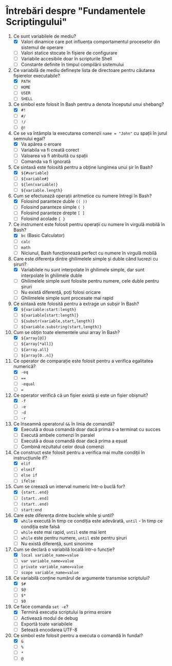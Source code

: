 # Întrebări despre "Fundamentele Scriptingului"

1. Ce sunt variabilele de mediu?
   - [x] Valori dinamice care pot influența comportamentul proceselor din sistemul de operare
   - [ ] Valori statice stocate în fișiere de configurare
   - [ ] Variabile accesibile doar în scripturile Shell
   - [ ] Constante definite în timpul compilării sistemului
2. Ce variabilă de mediu definește lista de directoare pentru căutarea fișierelor executabile?
   - [x] `PATH`
   - [ ] `HOME`
   - [ ] `USER`
   - [ ] `SHELL`
3. Ce simbol este folosit în Bash pentru a denota începutul unui shebang?
   - [x] `#!`
   - [ ] `#/`
   - [ ] `!/`
   - [ ] `@!`
4. Ce se va întâmpla la executarea comenzii `name = "John"` cu spații în jurul semnului egal?
   - [x] Va apărea o eroare
   - [ ] Variabila va fi creată corect
   - [ ] Valoarea va fi atribuită cu spații
   - [ ] Comanda va fi ignorată
5. Ce sintaxă este folosită pentru a obține lungimea unui șir în Bash?
   - [x] `${#variable}`
   - [ ] `${variable#}`
   - [ ] `${len(variable)}`
   - [ ] `${variable.length}`
6. Cum se efectuează operații aritmetice cu numere întregi în Bash?
   - [x] Folosind paranteze duble `(( ))`
   - [ ] Folosind paranteze simple `( )`
   - [ ] Folosind paranteze drepte `[ ]`
   - [ ] Folosind acolade `{ }`
7. Ce instrument este folosit pentru operații cu numere în virgulă mobilă în Bash?
   - [x] `bc` (Basic Calculator)
   - [ ] `calc`
   - [ ] `math`
   - [ ] Niciunul, Bash funcționează perfect cu numere în virgulă mobilă
8. Care este diferența dintre ghilimelele simple și duble când lucrezi cu șiruri?
   - [x] Variabilele nu sunt interpolate în ghilimele simple, dar sunt interpolate în ghilimele duble
   - [ ] Ghilimelele simple sunt folosite pentru numere, cele duble pentru șiruri
   - [ ] Nu există diferență, poți folosi oricare
   - [ ] Ghilimelele simple sunt procesate mai rapid
9. Ce sintaxă este folosită pentru a extrage un subșir în Bash?
   - [x] `${variable:start:length}`
   - [ ] `${variable[start:length]}`
   - [ ] `${substr(variable,start,length)}`
   - [ ] `${variable.substring(start,length)}`
10. Cum se obțin toate elementele unui array în Bash?
    - [x] `${array[@]}`
    - [ ] `${array[*all]}`
    - [ ] `${array.all}`
    - [ ] `${array[0..n]}`
11. Ce operator de comparație este folosit pentru a verifica egalitatea numerică?
    - [x] `-eq`
    - [ ] `==`
    - [ ] `-equal`
    - [ ] `=`
12. Ce operator verifică că un fișier există și este un fișier obișnuit?
    - [x] `-f`
    - [ ] `-e`
    - [ ] `-d`
    - [ ] `-r`
13. Ce înseamnă operatorul `&&` în linia de comandă?
    - [x] Execută a doua comandă doar dacă prima s-a terminat cu succes
    - [ ] Execută ambele comenzi în paralel
    - [ ] Execută a doua comandă doar dacă prima a eșuat
    - [ ] Combină rezultatul celor două comenzi
14. Ce construct este folosit pentru a verifica mai multe condiții în instrucțiunile if?
    - [x] `elif`
    - [ ] `elseif`
    - [ ] `else if`
    - [ ] `ifelse`
15. Cum se creează un interval numeric într-o buclă for?
    - [x] `{start..end}`
    - [ ] `[start..end]`
    - [ ] `(start..end)`
    - [ ] `start:end`
16. Care este diferența dintre buclele while și until?
    - [x] `while` execută în timp ce condiția este adevărată, `until` - în timp ce condiția este falsă
    - [ ] `while` este mai rapid, `until` este mai lent
    - [ ] `while` este pentru numere, `until` este pentru șiruri
    - [ ] Nu există diferență, sunt sinonime
17. Cum se declară o variabilă locală într-o funcție?
    - [x] `local variable_name=value`
    - [ ] `var variable_name=value`
    - [ ] `private variable_name=value`
    - [ ] `scope variable_name=value`
18. Ce variabilă conține numărul de argumente transmise scriptului?
    - [x] `$#`
    - [ ] `$@`
    - [ ] `$*`
    - [ ] `$0`
19. Ce face comanda `set -e`?
    - [x] Termină execuția scriptului la prima eroare
    - [ ] Activează modul de debug
    - [ ] Exportă toate variabilele
    - [ ] Setează encodarea UTF-8
20. Ce simbol este folosit pentru a executa o comandă în fundal?
    - [x] `&`
    - [ ] `%`
    - [ ] `*`
    - [ ] `@`
